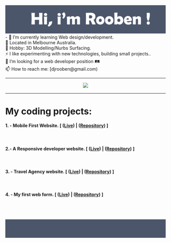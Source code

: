 <img src= "https://github.com/Rooben-s/Rooben-s/blob/main/hero.svg">
- 🌱 I’m currently learning Web design/development.
<br>
🔭 Located in Melbourne Australia.
<br>
💬 Hobby: 3D Modelling/Nurbs Surfacing.
<br>
⚡ I like experimenting with new technologies, building small projects..
<br>
🤔 I’m looking for a web developer position 🛤
<br>
📫 How to reach me: [djrooben@gmail.com)
<hr>

<p align="center">
<img src= "https://github-readme-stats.vercel.app/api?username=rooben-s&show_icons=true&theme=nord">
</p>
<hr>
                                                                      
<h1>My coding projects:</h>
<br>
    <h4>1. - Mobile First Website. [ (<a href="https://rooben-s.github.io/techdegree-project-2-mobile-first" target="_blank">Live</a>) | (<a href="https://github.com/Rooben-s/techdegree-project-2-mobile-first" target="_blank">Repository</a>) ]</h4>
<br>
    <h4>2.- A Responsive developer website. [ (<a href="https://rooben-s.github.io/dev-website/" target="_blank">Live</a>) | (<a href="https://github.com/Rooben-s/dev-website" target="_blank">Repository</a>) ]</h4> 
<br>
    <h4>3. - Travel Agency website. [ (<a href="https://rooben-s.github.io/Travel-website/" target="_blank">Live</a>) | (<a href="https://github.com/Rooben-s/Travel-website" target="_blank">Repository</a>) ]</h4> 
<br>
    <h4>4. - My first web form. [ (<a href="https://rooben-s.github.io/online-form/" target="_blank">Live</a>) | (<a href="https://github.com/Rooben-s/online-form" target="_blank">Repository</a>) ]</h4> 

<br>
<br>
<br>

<img src= "https://github.com/Rooben-s/Rooben-s/blob/main/bottom.svg">
